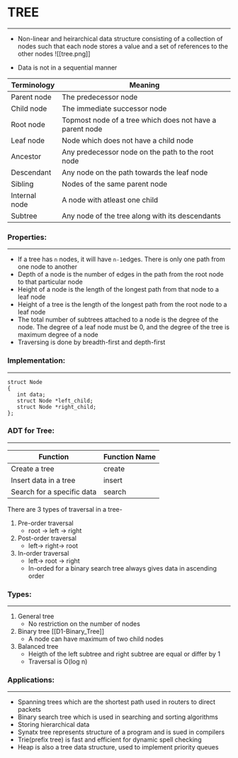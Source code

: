  
 # TREE
---
- Non-linear and heirarchical data structure consisting of a collection of nodes such that each node stores a value and a set of references to the other nodes
![[tree.png]]

- Data is not in a sequential manner

| Terminology   | Meaning                                                  |
| ------------- | -------------------------------------------------------- |
| Parent node   | The predecessor node                                     |
| Child node    | The immediate successor node                             |
| Root node     | Topmost node of a tree which does not have a parent node |
| Leaf node     | Node which does not have a child node                    |
| Ancestor      | Any predecessor node on the path to the root node        |
| Descendant    | Any node on the path towards the leaf node               |
| Sibling       | Nodes of the same parent node                            |
| Internal node | A node with atleast one child                            |
| Subtree       | Any node of the tree along with its descendants          |

### Properties:
---
- If a tree has `n` nodes, it will have `n-1`edges. There is only one path from one node to another
- Depth of a node is the number of edges in the path from the root node to that particular node
- Height of a node is the length of the longest path from that node to a leaf node
- Height of a tree is the length of the longest path from the root node to a leaf node
- The total number of subtrees attached to a node is the degree of the node. The degree of a leaf node must be 0,  and the degree of the tree is maximum degree of a node
- Traversing is done by breadth-first and depth-first

### Implementation:
----
```
struct Node
{
   int data;
   struct Node *left_child;
   struct Node *right_child;
};
```

### ADT for Tree:
----

| Function                   | Function Name |
| -------------------------- | ------------- |
| Create a tree              | create        |
| Insert data in a tree      | insert        |
| Search for a specific data | search        |

There are 3 types of traversal in a tree-
1. Pre-order traversal 
   - root -> left -> right                                             
2. Post-order traversal
   - left-> right-> root
3. In-order traversal
   - left-> root -> right
   - In-orded for a binary search tree always gives data in ascending order

### Types:
---
1. General tree
   - No restriction on the number of nodes
2. Binary tree [[D1-Binary_Tree]]
   - A node can have maximum of two child nodes
3. Balanced tree
   - Heigth of the left subtree and right subtree are equal or differ by 1
   - Traversal is O(log n)

### Applications:
----
- Spanning trees which are the shortest path used in routers to direct packets
- Binary search tree which is used in searching and sorting algorithms
- Storing hierarchical data
- Synatx tree represents structure of a program and is sued in compilers
- Trie(prefix tree) is fast and efficient for dynamic spell checking
- Heap is also a tree data structure, used to implement priority queues